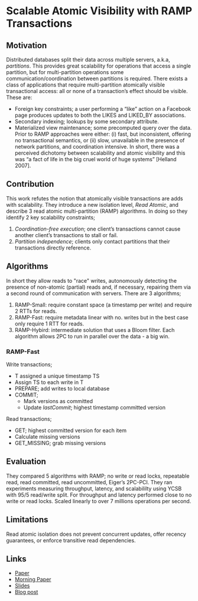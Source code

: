 # Scalable Atomic Visibility with RAMP Transactions #

## Motivation ##
Distributed databases split their data across multiple servers, a.k.a, *partitions*.
This provides great scalability for operations that access a single partition, but for multi-partition operations some communication/coordination between partitions is required.
There exists a class of applications that require multi-partition atomically visible transactional access: all or none of a transaction’s effect should be visible.
These are:
+ Foreign key constraints; a user performing a “like” action on a Facebook page produces updates to both the LIKES and LIKED_BY associations.
+ Secondary indexing; lookups by some secondary attribute.
+ Materialized view maintenance; some precomputed query over the data.
Prior to RAMP approaches were either: (i) fast, but inconsistent, offering no transactional semantics, or (ii) slow, unavailable in the presence of network partitions, and coordination intensive.
In short, there was a perceived dichotomy between scalability and atomic visibility and this was “a fact of life in the big cruel world of huge systems” [Helland 2007].

## Contribution ##
This work refutes the notion that atomically visible transactions are  adds with scalability.
They introduce a new isolation level, *Read Atomic*, and describe 3 read atomic multi-partition (RAMP) algorithms.
In doing so they identify 2 key scalability constraints;
1. *Coordination-free execution*; one client’s transactions cannot cause another client’s transactions to stall or fail.
2. *Partition independence*; clients only contact partitions that their transactions directly reference.

## Algorithms ##
In short they allow reads to "race" writes, autonomously detecting the presence of non-atomic (partial) reads and, if necessary, repairing them via a second round of communication with servers.
There are 3 algorithms;
1. RAMP-Small: require constant space (a timestamp per write) and require 2 RTTs for reads.
2. RAMP-Fast: require metadata linear with no. writes but in the best case only require 1 RTT for reads.
3. RAMP-Hybird: intermediate solution that uses a Bloom filter.
Each algorithm allows 2PC to run in parallel over the data - a big win.

### RAMP-Fast ###

Write transactions;
+ T assigned a unique timestamp TS
+ Assign TS to each write in T
+ PREPARE; add writes to local database
+ COMMIT;
  + Mark versions as committed
  + Update *lastCommit*; highest timestamp committed version

Read transactions;
+ GET; highest committed version for each item
+ Calculate missing versions
+ GET_MISSING; grab missing versions


## Evaluation ##
They compared 5 algorithms with RAMP; no write or read locks, repeatable read, read committed, read uncommitted, Eiger’s 2PC-PCI.
They ran experiments measuring throughput, latency, and scalabililty using YCSB with 95/5 read/write split.
For throughput and latency performed close to no write or read locks.
Scaled linearly to over 7 millions operations per second.

## Limitations ##
Read atomic isolation does not prevent concurrent updates, offer recency guarantees, or enforce transitive read dependencies.

## Links ##
* [Paper](https://dl.acm.org/doi/10.1145/2909870)
* [Morning Paper](https://blog.acolyer.org/2015/03/27/scalable-atomic-visibility-with-ramp-transactions/)
* [Slides](https://docs.google.com/presentation/d/1NjN-bzDFmVpLzOFYht-Rg69pCbJG7Emmc8Jgb_3HcCU/edit#slide=id.ge6489d0440_0_14)
* [Blog post](http://www.bailis.org/blog/scalable-atomic-visibility-with-ramp-transactions/)
